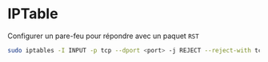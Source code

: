# IPTable

Configurer un pare-feu pour répondre avec un paquet `RST`

```sh
sudo iptables -I INPUT -p tcp --dport <port> -j REJECT --reject-with tcp-reset
```
